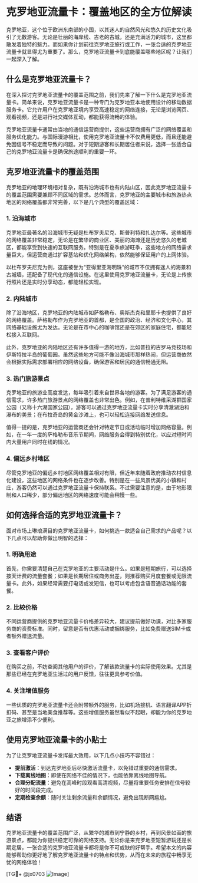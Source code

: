 # 克罗地亚流量卡：覆盖地区的全方位解读

克罗地亚，这个位于欧洲东南部的小国，以其迷人的自然风光和悠久的历史文化吸引了无数游客。无论是壮丽的海岸线、古老的古城，还是充满活力的城市，这里都散发着独特的魅力。而如果你计划前往克罗地亚旅行或工作，一张合适的克罗地亚流量卡就显得尤为重要了。那么，克罗地亚流量卡到底能覆盖哪些地区呢？让我们一起深入了解。

## 什么是克罗地亚流量卡？

在深入探讨克罗地亚流量卡的覆盖范围之前，我们先来了解一下什么是克罗地亚流量卡。简单来说，克罗地亚流量卡是一种专门为克罗地亚本地使用设计的移动数据服务卡。它允许用户在克罗地亚境内享受高速稳定的网络连接，无论是浏览网页、观看视频，还是进行社交媒体互动，都能获得流畅的体验。

克罗地亚流量卡通常由当地的通信运营商提供，这些运营商拥有广泛的网络覆盖和服务优化能力。与国际漫游相比，使用克罗地亚流量卡不仅费用更低，而且还能避免因信号不稳定而导致的问题。对于短期游客和长期居住者来说，选择一张适合自己的克罗地亚流量卡是确保旅途顺利的重要一环。

## 克罗地亚流量卡的覆盖范围

克罗地亚的地理环境相对复杂，既有沿海城市也有内陆山区，因此克罗地亚流量卡的覆盖范围需要兼顾不同区域的需求。总体而言，克罗地亚的主要城市和旅游热点地区的网络覆盖都非常完善，以下是几个典型的覆盖区域：

### 1. **沿海城市**
克罗地亚最著名的沿海城市无疑是杜布罗夫尼克、斯普利特和扎达尔等。这些城市的网络覆盖非常稳定，无论是在繁华的商业区、美丽的海滩还是历史悠久的老城区，都能享受到快速的互联网服务。特别是在夏季旅游旺季，这些地方的网络需求量巨大，但运营商通过扩容基站和优化网络架构，依然能够保证用户的上网体验。

以杜布罗夫尼克为例，这座被誉为“亚得里亚海明珠”的城市不仅拥有迷人的海景和古城墙，还配备了现代化的通信设施。在这里使用克罗地亚流量卡，无论是上传旅行照片还是实时分享动态，都能轻松实现。

### 2. **内陆城市**
除了沿海地区，克罗地亚的内陆城市如萨格勒布、奥斯杰克和里耶卡也提供了良好的网络覆盖。萨格勒布作为克罗地亚的首都，是全国的政治、经济和文化中心，其网络基础设施尤为发达。无论是在市中心的咖啡馆还是在郊区的家庭住宅，都能轻松接入互联网。

此外，克罗地亚的内陆地区还有许多值得一游的地方，比如普拉的古罗马竞技场和伊斯特拉半岛的葡萄园。虽然这些地方可能不像沿海城市那样热闹，但运营商依然会根据实际需求部署相应的网络设备，确保游客和居民的通信畅通无阻。

### 3. **热门旅游景点**
克罗地亚的旅游业高度发达，每年吸引着来自世界各地的游客。为了满足游客的通信需求，许多热门旅游景点的网络覆盖也非常出色。例如，在普利特维采湖群国家公园（又称十六湖国家公园），游客可以通过克罗地亚流量卡实时分享清澈湖泊和瀑布的美景；在布拉奇岛的黄金沙滩上，也可以轻松连接网络发送信息。

值得一提的是，克罗地亚的运营商还会针对特定节日或活动临时增加网络容量。例如，在一年一度的萨格勒布音乐节期间，网络服务会得到特别优化，以应对短时间内大量用户同时在线的情况。

### 4. **偏远乡村地区**
尽管克罗地亚的偏远乡村地区网络覆盖相对有限，但近年来随着政府推动农村信息化建设，这些地区的网络条件也在逐步改善。特别是在一些风景优美的小镇和村庄，游客仍然可以通过克罗地亚流量卡保持联系。不过需要注意的是，由于地形限制和人口稀少，部分偏远地区的网络速度可能会稍慢一些。

## 如何选择合适的克罗地亚流量卡？

面对市场上琳琅满目的克罗地亚流量卡，如何挑选一款适合自己需求的产品呢？以下几点可以帮助你做出明智的选择：

### 1. **明确用途**
首先，你需要清楚自己在克罗地亚的主要活动是什么。如果是短期旅行，可以选择按天计费的流量套餐；如果是长期居住或商务出差，则推荐购买月度套餐或无限流量卡。此外，如果经常需要打电话或发短信，也可以考虑包含语音通话功能的套餐。

### 2. **比较价格**
不同运营商提供的克罗地亚流量卡价格差异较大，建议提前做好功课，对比多家服务商的资费标准。同时，留意是否有优惠活动或捆绑服务，比如免费赠送SIM卡或者额外赠送流量。

### 3. **查看客户评价**
在购买之前，不妨查阅其他用户的评价，了解该款流量卡的实际使用效果。尤其是那些已经在克罗地亚生活过的用户反馈，往往更具参考价值。

### 4. **关注增值服务**
一些优质的克罗地亚流量卡还会附带额外的服务，比如机场接机、语言翻译APP折扣码、甚至是当地美食推荐等。这些增值服务虽然看似不起眼，却能为你的克罗地亚之旅增添不少便利。

## 使用克罗地亚流量卡的小贴士

为了让克罗地亚流量卡发挥最大效用，以下几点小技巧不容错过：

- **提前激活**：到达克罗地亚后尽快激活流量卡，以免错过重要的通信需求。
- **下载离线地图**：即使在网络不佳的情况下，也能依靠离线地图导航。
- **合理分配流量**：避免在高峰时段观看高清视频，尽量将重要任务安排在信号较好的时间段完成。
- **定期检查余额**：随时关注剩余流量和余额情况，避免出现断网尴尬。

## 结语

克罗地亚流量卡的覆盖范围广泛，从繁华的城市到宁静的乡村，再到风景如画的旅游景点，都能为你提供稳定可靠的网络支持。无论你是来克罗地亚短暂游玩还是长期定居，一张合适的克罗地亚流量卡都将是你不可或缺的好帮手。希望本文的内容能够帮助你更好地了解克罗地亚流量卡的特点和优势，从而在未来的旅程中畅享无忧的网络体验！

[TG💪+ @jx0703 ![Image](https://github.com/user-attachments/assets/dbca1d08-cadb-493c-b0ec-ad6f7a83f270)]